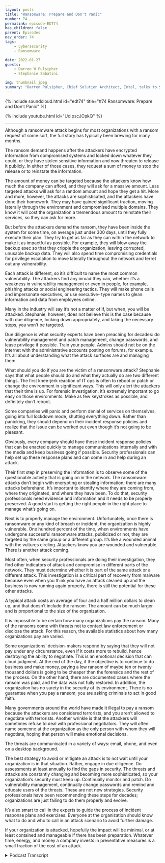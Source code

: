 ```yaml
---
layout: posts
title: "Ransomware: Prepare and Don't Panic"
number: 74
permalink: episode-EDT74
has_children: false
parent: Episodes
nav_order: 74
tags:
    - Cybersecurity
    - Ransomware

date: 2022-01-27
guests:
    - Darren W Pulsipher
    - Stephanie Sabatini

img: thumbnail.jpeg
summary: "Darren Pulsipher, Chief Solution Architect, Intel, talks to Stephanie Sabatini, Sr. Director, Professional Services, Hitachi Systems Security, about preventing and preparing for ransomware attacks and what to do if your organization is attacked."
---
```


{% include soundcloud.html id="edt74" title="#74 Ransomware: Prepare and Don't Panic" %}

{% include youtube.html id="UoIpscJOpkQ" %}

---

Although a ransomware attack begins for most organizations with a ransom request of some sort, the full story has typically been brewing for many months.

The ransom demand happens after the attackers have encrypted information from compromised systems and locked down whatever they could, or they have stolen sensitive information and now threaten to release it publicly. In either of those cases, they request a sum of money to stop the release or to reinstate the information.

The amount of money can be targeted because the attackers know how much the company can afford, and they will ask for a massive amount. Less targeted attacks will ask for a random amount and hope they get a hit. More and more, however, the attacks are sophisticated, and the attackers have done their homework. They may have gained significant traction, moving laterally through the environment and compromised multiple domains. They know it will cost the organization a tremendous amount to reinstate their services, so they can ask for more.

But before the attackers demand the ransom, they have been inside the system for some time, on average just under 300 days, until they fully execute their plan. They try to get as far as they can within the network to make it as impactful as possible. For example, they will blow away the backup exec so that they cripple the organization, leaving corrupted, unusable backup data. They will also spend time compromising credentials for privilege escalation to move laterally throughout the network and ferret out any vulnerability.

Each attack is different, so it’s difficult to name the most common vulnerability. The attackers find any inroad they can, whether it’s a weakness in vulnerability management or even in people, for example, phishing attacks or social engineering tactics. They will make phone calls and impersonate executives, or use executive- type names to glean information and data from employees online.

Many in the industry will say it’s not a matter of if, but when, you will be attacked. Stephanie, however, does not believe this is the case because with due diligence, locking down appropriately, and taking the necessary steps, you won’t be targeted.

Due diligence is what security experts have been preaching for decades: do vulnerability management and patch management, change passwords, and lease privilege if possible. Train your people. Admins should not be on the internet with the administrative accounts posting on forums, for example. It’s all about understanding what the attack surfaces are and managing them.

What should you do if you are the victim of a ransomware attack?  Stephanie says that what people should do and what they actually do are two different things. The first knee-jerk reaction of IT ops is often to reboot or patch or change the environment in significant ways. This will only alert the attackers that their time is up. For forensic investigation, it’s extremely important to go easy on those environments. Make as few keystrokes as possible, and definitely don’t reboot.

Some companies will panic and perform denial of services on themselves, going into full lockdown mode, shutting everything down. Rather than panicking, they should depend on their incident response policies and realize that the issue can be worked out even though it’s not going to be pleasant.

Obviously, every company should have these incident response policies that can be enacted quickly to manage communications internally and with the media and keep business going if possible.  Security professionals can help set up these response plans and can come in and help during an attack.

Their first step in preserving the information is to observe some of the questionable activity that is going on in the network. The ransomware attacks don’t begin with encrypting or stealing information; there are many attacks beforehand. It’s important to identify where they are coming from, where they originated, and where they have been. To do that, security professionals need evidence and information and it needs to be properly preserved. A good start is getting the right people in the right place to manage what’s going on.

Next is to properly manage the environment. Unfortunately, once there is ransomware or any kind of breach or incident, the organization is highly vulnerable. One hundred percent of the time, when environments have undergone successful ransomware attacks, publicized or not, they are targeted by the same group or a different group. It’s like a wounded animal with the vultures circling. Attackers know you are wounded and vulnerable. There is another attack coming.

Most often, when security professionals are doing their investigation, they find other indicators of attack and compromise in different parts of the network. They must determine whether it is part of the same attack or a different attack. This investigation is a critical part of recovery from malware because even when you think you have an attack cleaned up and the business is now running again properly, there is still the potential for these other attacks.

A typical attack costs an average of four and a half million dollars to clean up, and that doesn’t include the ransom. The amount can be much larger and is proportional to the size of the organization.

It is impossible to be certain how many organizations pay the ransom. Many of the ransoms come with threats not to contact law enforcement or disclose the attack. For this reason, the available statistics about how many organizations pay are varied.

Some organizations’ decision-makers respond by saying that they will not pay under any circumstance, even if it costs more to rebuild, hence destroying the ability to negotiate. This is an emotional decision that can cloud judgment. At the end of the day, if the objective is to continue to do business and make money, paying a low ransom of maybe ten or twenty thousand dollars is going to be cheaper than the forensics and the rest of the process. On the other hand, there are documented cases where the ransom was paid, and the data was not fully restored. In addition, the organization has no surety in the security of its environment. There is no guarantee when you pay a ransom; you are asking criminals to act in good faith.

Many governments around the world have made it illegal to pay a ransom because the attackers are considered terrorists, and you aren’t allowed to negotiate with terrorists. Another wrinkle is that the attackers will sometimes refuse to deal with professional negotiators. They will often name someone at the organization as the only person with whom they will negotiate, hoping that person will make emotional decisions.

The threats are communicated in a variety of ways: email, phone, and even on a desktop background.

The best strategy to avoid or mitigate an attack is to not wait until your organization is in that situation. Rather, engage in due diligence. Do assessments at least annually to find the gaps in security. The threats and attacks are constantly changing and becoming more sophisticated, so your organization’s security must keep up. Continually monitor and patch. Do vulnerability management, continually change passwords and remind and educate users of the threats. These are not new strategies. Security professionals have been recommending these steps for decades; organizations are just failing to do them properly and evolve.

It’s also smart to call in the experts to guide the process of incident response plans and exercises. Everyone at the organization should know what to do and who to call in an attack scenario to avoid further damage.

If your organization is attacked, hopefully the impact will be minimal, or at least contained and manageable if there has been preparation. Whatever time, energy, and money a company invests in preventative measures is a small fraction of the cost of an attack. 


<details>
<summary> Podcast Transcript </summary>

<p></p>

</details>
